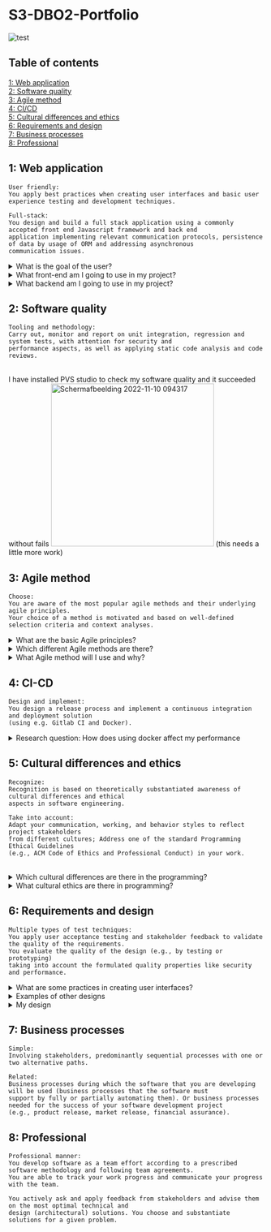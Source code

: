 # S3-DBO2-Portfolio

![test](https://media.giphy.com/media/Dh5q0sShxgp13DwrvG/giphy.gif)

## Table of contents
[1: Web application](#1-web-application)</br>
[2: Software quality](#2-software-quality)</br>
[3: Agile method](#3-agile-method)</br>
[4: CI/CD](#4-ci-cd)</br>
[5: Cultural differences and ethics](#5-cultural-differences-and-ethics)</br>
[6: Requirements and design](#6-requirements-and-design)</br>
[7: Business processes](#7-business-processes)</br>
[8: Professional](#8-professional)</br>
 

 

 


## 1: Web application
```
User friendly: 
You apply best practices when creating user interfaces and basic user experience testing and development techniques.

Full-stack: 
You design and build a full stack application using a commonly accepted front end Javascript framework and back end
application implementing relevant communication protocols, persistence of data by usage of ORM and addressing asynchronous 
communication issues.
```



 <details>
<summary>What is the goal of the user? </summary>
</br>
In my case it's an easy way to access different streaming platforms with little information about the show or movie they are watching. It's important for the user to quickly and easily understand the purpose of the app in a single glance. 

</details>
 

 <details>
<summary>What front-end am I going to use in my project? </summary>
</br>
When looking into front-end frameworks / technologies I was hesitating between 3 options:
<ul>
<li>C#</li>
<li>React.js</li>
<li>Angular</li>
</ul>

Because I already worked with C# for most of my previous year and previous school I decided to try something new. Choosing between React and Angular was difficult because a lot of sources online seemed biased towards one or the other, so I decided to look at the <a href="https://survey.stackoverflow.co/2022/#most-loved-dreaded-and-wanted-webframe-want">Stackoverflow survey</a> to help me make a decision. Where I came along this quote: 
> "Angular.js is in its third year as the most dreaded. React.js completes its fifth year as most wanted." 

So I decided to go with React.js as my front-end to get the basic project going but when I have time I'm going look into Angular to experience "the hatred" for myself.
</details>

<details>
<summary>What backend am I going to use in my project? </summary>
</br>
I'm not going to lie, when looking into backend languages I have looked into a few but ended up choosing the same language as my group-project, which is: <b>Springboot</b>. I chose this to make my life a little easier and just to make sure I can use my knowledge in both projects.
</details>



## 2: Software quality
```
Tooling and methodology: 
Carry out, monitor and report on unit integration, regression and system tests, with attention for security and
performance aspects, as well as applying static code analysis and code reviews.
```
<br>
I have installed PVS studio to check my software quality and it succeeded without fails
<img width="321" alt="Schermafbeelding 2022-11-10 094317" src="https://user-images.githubusercontent.com/60787548/203560310-4d54a251-eb56-4a9b-b7ba-3ff5e6ddc0c1.png">
(this needs a little more work)

## 3: Agile method
```
Choose: 
You are aware of the most popular agile methods and their underlying agile principles. 
Your choice of a method is motivated and based on well-defined selection criteria and context analyses.
```

<details> 
 <summary>What are the basic Agile principles?</summary></br>
An Agile method consists of 12 basic principles, which are the following:</br></br>
<ol type="1">
  <li>Satisfying the customer</li>
  <li>Welcome requirement changes</li>
  <li>Deliver working software regularly</li>
  <li>Business and software people need to work together daily</li>
  <li>Build software around motivated people</li>
  <li>Most efficient way to convey information is face-to-face</li>
  <li>Measure progress in working software</li>
  <li>Promote sustainable development (everyone involved should be able to maintain a contant pace)</li>
  <li>Improve agility with attention to the technical and design side</li>
  <li>Simplify "the amount of work not done"</li>
  <li>The best results come from a self-orginazing team</li>
  <li>Regularly reflect with the team on the progress and behavior</li>
</ol>  

<a href="https://www.agilealliance.org/agile101/12-principles-behind-the-agile-manifesto/">The 12 Principles behind the Agile</a></br>
<a href="https://kanbanize.com/agile/project-management/principles">What Are the 12 Principles of Agile Project Management?</a></br>
</details>

<details> 
 <summary>Which different Agile methods are there?</summary>
</br>

There are 5 different mainly used Agile methods: 
+ Scrum
+ Lean
+ Kanban
+ XP (Extreme Programming)
+ Crystal

<h3>Scrum</h3>
When using scrum you work in sprints, those are cycles in the development. You start with a startup to discuss what is the plan is for the day. When using scrum it focuses more on quality resulting in less mistakes. When you get a daily assignment it's more motivating when you finish the task for a day. The disadvantage of using scrum is losing track of the whole process of the project and team members not knowing their role in the project. </br>

<h3>Lean</h3>
Lean is created by Toyota, it works with 5 principles:
<ul>
<li>Value - Knowing and understanding what the customer is willing to pay for.</li>
<li>Value stream mapping - mapping the sequence the product goes through in the company.</li>
<li>Flow - Making sure the information runs smoothly without delay.</li>
<li>Pull - Replacing materials that are actually used and eleminating uneunnecessary elements.</li>
<li>Perfection - Striving the eleminate waste and to improve the value for the customer. </li>
</ul>
Lean is very customer focused, all customers wishes are defined as value. Activity that is non-value add(so not really useful for the customer) is defined as waste. And because we don't want more waste in the world we have to reduce that. 

<h3>Kanban</h3>
Kanban is a workflow management method created in Japan, the word 'Kanban' means 'visualboard' or 'sign'. This method is organised on a board and divided into columns showing the flow within the software production. Because Kanban doesn't really use timeframes (like sprints with scrum), there is a posibility that time problems will develop. Kanban is one of the easiest to use outside of an IT related project. 

<h3>Extreme Programming</h3>
XP, or Extreme Programming is created to improve software quality. When working with the XP method you release in short development cycles, this way you improve productivity and introduce more checkpoints to adopt new customer wishes. With XP you don't program features untill they are actually needed, expecting changes in customers requirements along the way. Code reviews are viewed as a beneficial practice and code will be reviewed continuously. 

<h3>Crystal</h3>
From these 5 Agile methods, Crystal can be seen as the most flexible methods. It is mainly used for short-term projects by a team working from the same workspace. With Crystal teams can work the way they think is most effective. By just going with the flow the team can easily adapt to requirement changes. Crystal emphasizes team collaboration and de-emphasizing documentation and reporting, this can lead to confusion in the code and less visibility  into the teams progress.
</br>
</br>
<a href="https://www.xpand-it.com/blog/top-5-agile-methodologies/">Top 5 main Agile methodologies: advantages and disadvantages</a></br>
<a href="https://leanmethods.com/resources/articles/what-is-lean/">What Is Lean?</a></br>
<a href="https://kanbanize.com/kanban-resources/getting-started/what-is-kanban">What Is Kanban?</a></br>
<a href="https://en.wikipedia.org/wiki/Extreme_programming">Extreme programming</a></br>
<a href="https://www.productplan.com/glossary/crystal-agile-framework/">Crystal Agile Framework</a></br>



</details>
<details> 
 <summary>What Agile method will I use and why?</summary></br>
 I first looked at Scrum, the way I see it it would work best in a groupsproject instead of an indivual project. So I have decided to work in the Crystal method cause that seemed like the most flexible option because I'm still figuring out what functionalities my project will consists of and because it's a short-term project. 
</br>
For my group project we use the Scrum method. We set up a Jira board with all the issues (and child issues) and split these into sprints. 
<a href='https://postimg.cc/NyZ4Rs7J' target='_blank'><img src='https://i.postimg.cc/XJYzSXZb/Schermafbeelding-2022-11-23-105130.png' border='0' alt='Schermafbeelding-2022-11-23-105130'/></a>

<img width="667" alt="image" src="https://user-images.githubusercontent.com/60787548/203517227-d3c61986-2928-478d-833d-34a4c2679fd2.png">

![ezgif com-gif-maker](https://user-images.githubusercontent.com/60787548/203518142-789e6e5f-3f66-4446-9597-a34b5af2a66f.gif)


</br>
And we also use a time table to easily calculate how long we think we need to finish a issue:
<img width="1217" alt="image" src="https://user-images.githubusercontent.com/60787548/203518435-c886ea2c-9523-427d-8396-0078b0c331e9.png">
</br>
After we finish a sprint we reflect on it by using <a href="https://metroretro.io/">Metro retro</a></br>

<img width="1215" alt="image" src="https://user-images.githubusercontent.com/60787548/203520259-8b7468e8-3f88-48eb-b158-14dea8c21b04.png">





</details>

## 4: CI-CD
```
Design and implement: 
You design a release process and implement a continuous integration and deployment solution 
(using e.g. Gitlab CI and Docker).
```
<details> 
 <summary>Research question: How does using docker affect my performance</summary>
 </br>
 For my project I want use Docker to run my project on. When looking into alternative options I thought kept thinking if using docker could have a negative of positive impact on the performance. But before I can make a conclusion I need to first understand what Docker even is and why people use it.
</br>
<h3> What is Docker </h3>
<h6>DOT: literature study</h6>
<hr>
<p>Here is a quote from dockers own website:</p>
<blockquote cite="https://docs.docker.com/get-started/overview/">
"Docker is an open platform for developing, shipping, and running applications. Docker enables you to separate your applications from your infrastructure so you can deliver software quickly. With Docker, you can manage your infrastructure in the same ways you manage your applications. By taking advantage of Docker’s methodologies for shipping, testing, and deploying code quickly, you can significantly reduce the delay between writing code and running it in production."
</blockquote>

Docker claims to be lighter weight than VM's because they don't have to carry the whole OS, so it could run more copies of the application on the same hardware in comparison to a virtual machine. 

Docker uses containers, each container contains a packaged version of the application with all the necessary parts to operate. That way Docker makes your application portable.

Docker was created to work on Linux but has extended support for non-Linux operating systems like Windows and Apple OS.

![image](https://user-images.githubusercontent.com/60787548/203562860-59f3eaf0-53ad-4c7a-a7d8-6bcf2412ee30.png)
Source: [Ameya Shanbhag](https://avs431.medium.com/explain-it-to-me-like-i-am-a-5-year-old-what-are-docker-image-and-containers-b18db4863cb1)



<a href="https://www.techtarget.com/searchitoperations/definition/Docker">How Docker works</a></br>
<a href="https://docs.docker.com/get-started/overview/">Docker overview</a></br>
<a href="https://www.ibm.com/nl-en/cloud/learn/docker"> What is Docker?</a></br>

<h3> Why do people use Docker </h3>
<h6>DOT: Community research</h6>
<hr>

<h3> Which Docker alternatives are there <h3>
<h6>DOT: literature research?</h6>
<hr>

<h3> Docker vs alternative option <h3>
<h6>DOT: System test?</h6>
<hr>

<h3>Conclusion<h3>
<hr>

 </details>




## 5: Cultural differences and ethics
```
Recognize: 
Recognition is based on theoretically substantiated awareness of cultural differences and ethical 
aspects in software engineering.

Take into account: 
Adapt your communication, working, and behavior styles to reflect project stakeholders 
from different cultures; Address one of the standard Programming Ethical Guidelines 
(e.g., ACM Code of Ethics and Professional Conduct) in your work.  
```
</br>
<details> 
 <summary>Which cultural differences are there in the programming?</summary>
</br>
While researching for some cultural differences I didn't find much, when reading a few post from developers working abroad or with different international teams they said that for the most part there are no differences only a language barrier and communication problems.
</br>
</br>


 
 

</br>

</details>

<details> 
 <summary>What cultural ethics are there in programming?</summary>
 </br>
 
 There are a few ethics to keep in mind while programming. Here are the 8 principles:</br>
 <ul>

<li>Public - "Software engineers shall act consistently with the public interest."</li>
<li>Client and employer - "Software engineers shall act in a manner that is in the best interests of their client and employer consistent with the public interest.</li>
<li>Product - "Software engineers shall ensure that their products and related modifications meet the highest professional standards possible."</li>
<li>Judgement - "Software engineers shall maintain integrity and independence in their professional judgment."</li>
<li>Management -  "Software engineering managers and leaders shall subscribe to and promote an ethical approach to the management of software development and maintenance." </li>
<li>Profession - "Software engineers shall advance the integrity and reputation of the profession consistent with the public interest." </li>
<li>Colleagues - "Software engineers shall be fair to and supportive of their colleagues." </li>
<li>Self - "Software engineers shall participate in lifelong learning regarding the practice of their profession and shall promote an ethical approach to the practice of the profession." </li>
</ul>
 
  </br>
  </br>
 <a href="https://ethics.acm.org/code-of-ethics/software-engineering-code/">The Software Engineering Code of Ethics and Professional Practice</a></br>

</br>

</details>

## 6: Requirements and design
```
Multiple types of test techniques: 
You apply user acceptance testing and stakeholder feedback to validate the quality of the requirements. 
You evaluate the quality of the design (e.g., by testing or prototyping)
taking into account the formulated quality properties like security and performance.
```
<details>
  <summary>What are some practices in creating user interfaces? </summary>
</br>

Before I can even decide how I'm going to implement "the best practices" I need to research and understand which user interface design basics are used when making a front-end.

When researching I learned that's important to know what the goal of the user is before even designing anything. After establishing the goal it's important to keep the design simple, it's important for the user to understand the purpose of the app. Little animations in the buttons the keep the user engaged and give feedback is also important. 

So to sum it up:
+ Know the goal of the user
+ Create an easy-to-navigate interface / simple design 
+ Changes in state and helpful information by animations

There are a lot more practices in creating a good UI design but in my case I will focus on those 3 points 

[Best Practices for Designing an Interface](https://www.usability.gov/what-and-why/user-interface-design.html)</br>
[The 4 Golden Rules of UI Design](https://xd.adobe.com/ideas/process/ui-design/4-golden-rules-ui-design/)</br>
[Design Consistency Guide UI and UX Best Practices](https://www.uxpin.com/studio/blog/guide-design-consistency-best-practices-ui-ux-designers/#h-1-start-with-user-research)
</br>

 </details>
 
 <details> 
 <summary>Examples of other designs</summary>
</br>
When researching I though it would be smart to first examine how the streaming services show the user where they left of before even searching for designs from other people online. </br></br>

Firsly I looked at Plex:
![image](https://user-images.githubusercontent.com/60787548/195307580-87997667-faa1-4dfb-b0b8-3fc82df30712.png)</br>
Plex uses the poster on the right with the title and a little description on the left. They show the rating and three simple buttons which get a different color when hovering over it to indicate that it will perform an action when clicking on it.</br>

Secondly I looked at Netflix:</br>
![image](https://user-images.githubusercontent.com/60787548/195308852-0e8bf976-9e67-4d30-9b6d-9814f458ca47.png)</br>
As you can see, they have almost the same design as Plex with the image on the right and a title and description on the left. With two simple buttons which change color when hovering over it to indicate it's a button with an action. </br>

To make it easier for user to understand my app I will also base my design on these two designs. </br> </br>
Now let's look at some different designs created by designers online. </br>
![image](https://user-images.githubusercontent.com/60787548/195311419-54d2c048-15e8-471e-9b68-e612d12b7909.png)
If we look at this design created by [CMARIX TechnoLabs](https://www.cmarix.com/) we can also see the title on the left but this design has the image more centered, and again the simple buttons.

![image](https://user-images.githubusercontent.com/60787548/195312662-104bfd17-f3c9-43fc-9c51-a3ffefb70660.png)
Created by: [aPurple](https://www.apurple.co/)

</details>

 <details> 
 <summary>My design</summary>
</br>
Based on the 3 practices and the other streaming service examples I can up with the following design:</br></br>
I have decided to put the image right and the title and description left, for each different streaming service it will show where they left off (if the login and api data is available)</br>
<a href='https://postimg.cc/xXyWymkg' target='_blank'><img src='https://i.postimg.cc/7Zpw4Mqv/Hub-Design-1.png' border='0' alt='Hub-Design-1'/></a>
</br>
I also have an alternative design where the colors of the background are dynamic and change with the colors of the poster</br>
<a href='https://postimg.cc/rz13LWjT' target='_blank'><img src='https://i.postimg.cc/jqmbP4JD/Hub-2.png' border='0' alt='Hub-2'/></a>
</details>

 
 
## 7: Business processes
```
Simple: 
Involving stakeholders, predominantly sequential processes with one or two alternative paths.

Related: 
Business processes during which the software that you are developing will be used (business processes that the software must
support by fully or partially automating them). Or business processes needed for the success of your software development project 
(e.g., product release, market release, financial assurance).
```

## 8: Professional
```
Professional manner: 
You develop software as a team effort according to a prescribed software methodology and following team agreements. 
You are able to track your work progress and communicate your progress with the team.

You actively ask and apply feedback from stakeholders and advise them on the most optimal technical and
design (architectural) solutions. You choose and substantiate solutions for a given problem.
```
